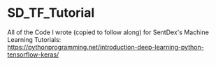 # SD_TF_Tutorial
All of the Code I wrote (copied to follow along) for SentDex's Machine Learning Tutorials:<br />
https://pythonprogramming.net/introduction-deep-learning-python-tensorflow-keras/ <br />

